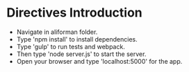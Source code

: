 # Directives Introduction
  * Navigate in aliforman folder.
  * Type 'npm install' to install dependencies.
  * Type 'gulp' to run tests and webpack.
  * Then type 'node server.js' to start the server.
  * Open your browser and type 'localhost:5000' for the app.
